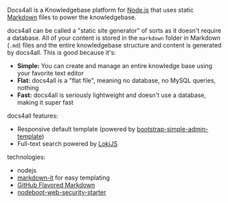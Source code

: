 
Docs4all is a Knowledgebase platform for [Node.js](http://nodejs.org) that uses static
[Markdown](http://daringfireball.net/projects/markdown) files to power the knowledgebase.

docs4all can be called a "static site generator" of sorts as it doesn't require a database. All
of your content is stored in the `markdown` folder in Markdown (`.md`) files and the entire
knowledgebase structure and content is generated by docs4all. This is good because it's:

* **Simple:** You can create and manage an entire knowledge base using your favorite text editor
* **Flat:** docs4all is a "flat file", meaning no database, no MySQL queries, nothing
* **Fast:** docs4all is seriously lightweight and doesn't use a database, making it super fast

docs4all features:

* Responsive default template (powered by [bootstrap-simple-admin-template](https://github.com/alexis-luna/bootstrap-simple-admin-template))
* Full-text search powered by [LokiJS](https://github.com/techfort/LokiJS)

technologies:

* nodejs
* [markdown-it](https://www.npmjs.com/package/markdown-it) for easy templating
* [GitHub Flavored Markdown](https://help.github.com/articles/github-flavored-markdown)
* [nodeboot-web-security-starter](https://github.com/jrichardsz-software-architect-tools/nodeboot-web-security-starter)
